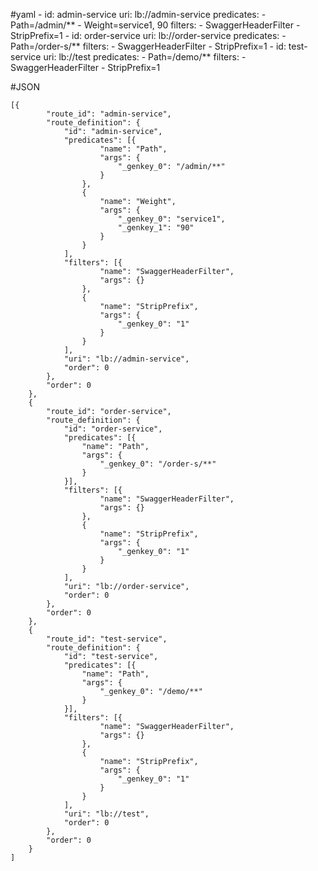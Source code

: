 #yaml
     - id: admin-service
       uri: lb://admin-service
       predicates:
       - Path=/admin/**
       - Weight=service1, 90
       filters:
       - SwaggerHeaderFilter
       - StripPrefix=1
     - id: order-service
       uri: lb://order-service
       predicates:
       - Path=/order-s/**
       filters:
       - SwaggerHeaderFilter
       - StripPrefix=1
     - id: test-service
       uri: lb://test
       predicates:
       - Path=/demo/**
       filters:
       - SwaggerHeaderFilter
       - StripPrefix=1 
       
#JSON

    [{
            "route_id": "admin-service",
            "route_definition": {
                "id": "admin-service",
                "predicates": [{
                        "name": "Path",
                        "args": {
                            "_genkey_0": "/admin/**"
                        }
                    },
                    {
                        "name": "Weight",
                        "args": {
                            "_genkey_0": "service1",
                            "_genkey_1": "90"
                        }
                    }
                ],
                "filters": [{
                        "name": "SwaggerHeaderFilter",
                        "args": {}
                    },
                    {
                        "name": "StripPrefix",
                        "args": {
                            "_genkey_0": "1"
                        }
                    }
                ],
                "uri": "lb://admin-service",
                "order": 0
            },
            "order": 0
        },
        {
            "route_id": "order-service",
            "route_definition": {
                "id": "order-service",
                "predicates": [{
                    "name": "Path",
                    "args": {
                        "_genkey_0": "/order-s/**"
                    }
                }],
                "filters": [{
                        "name": "SwaggerHeaderFilter",
                        "args": {}
                    },
                    {
                        "name": "StripPrefix",
                        "args": {
                            "_genkey_0": "1"
                        }
                    }
                ],
                "uri": "lb://order-service",
                "order": 0
            },
            "order": 0
        },
        {
            "route_id": "test-service",
            "route_definition": {
                "id": "test-service",
                "predicates": [{
                    "name": "Path",
                    "args": {
                        "_genkey_0": "/demo/**"
                    }
                }],
                "filters": [{
                        "name": "SwaggerHeaderFilter",
                        "args": {}
                    },
                    {
                        "name": "StripPrefix",
                        "args": {
                            "_genkey_0": "1"
                        }
                    }
                ],
                "uri": "lb://test",
                "order": 0
            },
            "order": 0
        }
    ]
